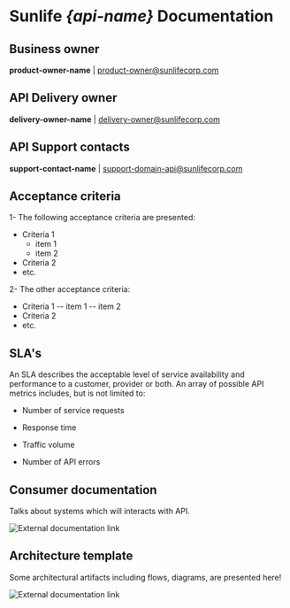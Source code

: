 # Sunlife <i>{api-name}</i> Documentation

## Business owner
<b>product-owner-name</b> | product-owner@sunlifecorp.com 

## API Delivery owner
<b>delivery-owner-name</b> | delivery-owner@sunlifecorp.com 

## API Support contacts 
<b>support-contact-name</b> | support-domain-api@sunlifecorp.com

## Acceptance criteria 
1- The following acceptance criteria are presented:
  - Criteria 1
    - item 1
    - item 2
  - Criteria 2 
  - etc.

2- The other acceptance criteria:
  - Criteria 1
    -- item 1
    -- item 2
  - Criteria 2 
  - etc. 

## SLA's 
An SLA describes the acceptable level of service availability and performance to a customer, provider or both. An array of possible API metrics includes, but is not limited to:

  - Number of service requests

  - Response time

  - Traffic volume

  - Number of API errors
## Consumer documentation
 <p>Talks about systems which will interacts with API. </p>
 
 ![External documentation link](http://cl11602.sunlifecorp.com:8090/display/DAADP/DE+Agile+API+Deep+Pockets+Home)

## Architecture template
Some architectural artifacts including flows, diagrams, are presented here! 

![External documentation link](http://cl11602.sunlifecorp.com:8090/display/DAADP/DE+Agile+API+Deep+Pockets+Home)
